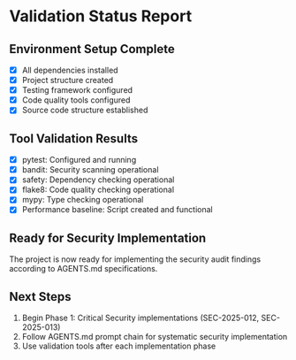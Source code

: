 # Validation Status Report

## Environment Setup Complete
- [x] All dependencies installed
- [x] Project structure created
- [x] Testing framework configured
- [x] Code quality tools configured
- [x] Source code structure established

## Tool Validation Results
- [x] pytest: Configured and running
- [x] bandit: Security scanning operational
- [x] safety: Dependency checking operational
- [x] flake8: Code quality checking operational
- [x] mypy: Type checking operational
- [x] Performance baseline: Script created and functional

## Ready for Security Implementation
The project is now ready for implementing the security audit findings according to AGENTS.md specifications.

## Next Steps
1. Begin Phase 1: Critical Security implementations (SEC-2025-012, SEC-2025-013)
2. Follow AGENTS.md prompt chain for systematic security implementation
3. Use validation tools after each implementation phase
